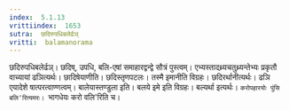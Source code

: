 ```yaml
---
index:  5.1.13
vrittiindex:  1653
sutra:  छदिरुपधिबलेर्ढञ्
vritti:  balamanorama 
---
```


छदिरुपधिबलेर्ढञ्। छदिष्, उपधि, बलि-एषां समाहारद्वन्द्वे सौत्रं पुस्त्वम्। एभ्यस्तादथ्र्यचतुथ्र्यन्तेभ्यः प्रकृतौ वाच्यायां ढञित्यर्थः। छादिषेयाणीति। छदिस्तृणपटलः। तस्मै इमानीति विग्रहः। छदिरर्थानीत्यर्थः। ढञि एयादेशे षात्परत्वाण्णत्वम्। बालेयास्तण्डुला इति। बलये इमे इति विग्रहः। बल्यर्था इत्यर्थः। `करोपहारयोः पुंसि बलि'रित्यमरः। `भागधेयः करो वलि'रिति च। 


